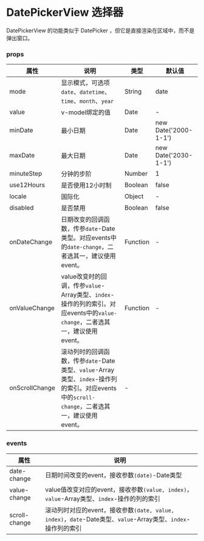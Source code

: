 # DatePickerView 选择器

DatePickerView 的功能类似于 DatePicker ，但它是直接渲染在区域中，而不是弹出窗口。


### props

| 属性 | 说明 | 类型 | 默认值 |
| --- | --- | --- | --- |
| mode | 显示模式，可选项`date`、`datetime`、`time`、`month`、`year` | String | date |
| value | v-model绑定的值 | Date | - |
| minDate | 最小日期 | Date | new Date('2000-1-1') |
| maxDate | 最大日期 | Date | new Date('2030-1-1') |
| minuteStep | 分钟的步阶 | Number | 1 |
| use12Hours | 是否使用12小时制 | Boolean | false |
| locale | 国际化 | Object | - |
| disabled | 是否禁用 | Boolean | false |
| onDateChange | 日期改变的回调函数，传参`date`-Date类型。对应events中的`date-change`，二者选其一，建议使用event。 | Function | - |
| onValueChange | value改变时的回调，传参`value`-Array类型、`index`-操作的列的索引。对应events中的`value-change`，二者选其一，建议使用event。 | Function | - |
| onScrollChange | 滚动列时的回调函数，传参`date`-Date类型、`value`-Array类型、`index`-操作列的索引。对应events中的`scroll-change`，二者选其一，建议使用event。 | - |

### events
| 属性 | 说明 |
| --- | --- |
| date-change | 日期时间改变的event，接收参数`(date)`-Date类型 |
| value-change | value值改变对应的event，接收参数`(value, index)`，`value`-Array类型、`index`-操作的列的索引 |
| scroll-change | 滚动列时对应的event，接收参数`(date, value, index)`，`date`-Date类型、`value`-Array类型、`index`-操作列的索引 |
